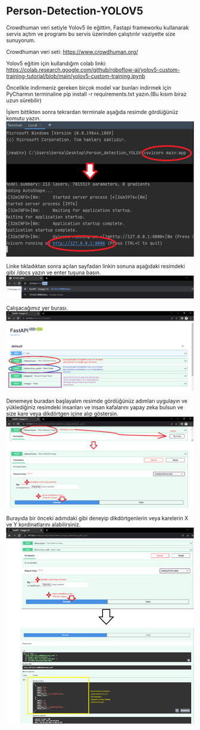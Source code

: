 # Person-Detection-YOLOV5
Crowdhuman veri setiyle Yolov5 ile eğittim, Fastapi frameworku kullanarak servis açtım ve programı bu servis üzerinden çalıştırılır vaziyette size sunuyorum.

Crowdhuman veri seti: https://www.crowdhuman.org/

Yolov5 eğitim için kullandığım colab linki: https://colab.research.google.com/github/roboflow-ai/yolov5-custom-training-tutorial/blob/main/yolov5-custom-training.ipynb

Öncelikle indirmeniz gereken birçok model var bunları indirmek için PyCharmın terminaline pip install -r requirements.txt yazın.(Bu kısım biraz uzun sürebilir)



İşlem bittikten sonra tekrardan terminale aşağıda resimde gördüğünüz komutu yazın.
![](User_guide/uvicorn.png)



Linke tıkladıktan sonra açılan sayfadan linkin sonuna aşağıdaki resimdeki gibi /docs yazın ve enter tuşuna basın.
![](User_guide/docs.png)



Çalışacağımız yer burası.
![](User_guide/fastapi_main.png)



Denemeye buradan başlayalım resimde gördüğünüz adımları uygulayın ve yüklediğiniz resimdeki insanları ve insan kafalarını yapay zeka bulsun ve size kare veya dikdörtgen içine alıp göstersin.
![](User_guide/Fastapi_using.png)



Burayıda bir önceki adımdaki gibi deneyip dikdörtgenlerin veya karelerin X ve Y kordinatlarını alabilirsiniz.
![](User_guide/Fastapi_using2.png)

